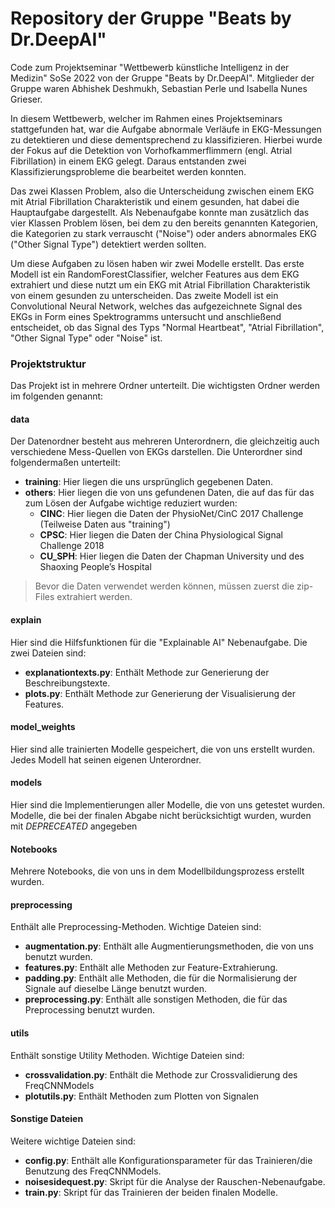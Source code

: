 # Repository der Gruppe "Beats by Dr.DeepAI"
Code zum Projektseminar "Wettbewerb künstliche Intelligenz in der Medizin" 
SoSe 2022 von der Gruppe "Beats by Dr.DeepAI". 
Mitglieder der Gruppe waren Abhishek Deshmukh, Sebastian Perle und Isabella Nunes Grieser.

In diesem Wettbewerb, welcher im Rahmen eines Projektseminars stattgefunden hat, 
war die Aufgabe abnormale Verläufe in EKG-Messungen zu detektieren und diese dementsprechend zu klassifizieren.
Hierbei wurde der Fokus auf die Detektion von Vorhofkammerflimmern (engl. Atrial Fibrillation) in einem EKG gelegt.
Daraus entstanden zwei Klassifizierungsprobleme die bearbeitet werden konnten.

Das zwei Klassen Problem, also die Unterscheidung zwischen einem EKG mit Atrial Fibrillation Charakteristik und einem gesunden,
hat dabei die Hauptaufgabe dargestellt. Als Nebenaufgabe konnte man zusätzlich das vier Klassen Problem lösen,
bei dem zu den bereits genannten Kategorien, die Kategorien zu stark verrauscht ("Noise") oder anders abnormales EKG ("Other Signal Type") detektiert werden sollten.

Um diese Aufgaben zu lösen haben wir zwei Modelle erstellt. Das erste Modell ist ein RandomForestClassifier,
welcher Features aus dem EKG extrahiert und diese nutzt um ein EKG mit Atrial Fibrillation Charakteristik von einem gesunden zu unterscheiden.
Das zweite Modell ist ein Convolutional Neural Network, welches das aufgezeichnete Signal des EKGs in Form eines Spektrogramms untersucht und
anschließend entscheidet, ob das Signal des Typs "Normal Heartbeat", "Atrial Fibrillation", "Other Signal Type" oder "Noise" ist.



### Projektstruktur

Das Projekt ist in mehrere Ordner unterteilt. Die wichtigsten Ordner werden im folgenden genannt:

#### data
Der Datenordner besteht aus mehreren Unterordnern, die gleichzeitig auch verschiedene Mess-Quellen von EKGs darstellen.
Die Unterordner sind folgendermaßen unterteilt:
- **training**: Hier liegen die uns ursprünglich gegebenen Daten.
- **others**: Hier liegen die von uns gefundenen Daten, die auf das für das zum Lösen der Aufgabe wichtige reduziert wurden:
    - **CINC**: Hier liegen die Daten der PhysioNet/CinC 2017 Challenge (Teilweise Daten aus "training")
    - **CPSC**: Hier liegen die Daten der China Physiological Signal Challenge 2018 
    - **CU_SPH**: Hier liegen die Daten der Chapman University und des Shaoxing People’s Hospital
> Bevor die Daten verwendet werden können, müssen zuerst die zip-Files extrahiert werden.

#### explain
Hier sind die Hilfsfunktionen für die "Explainable AI" Nebenaufgabe. Die zwei Dateien sind:
- **explanationtexts.py**: Enthält Methode zur Generierung der Beschreibungstexte.
- **plots.py**: Enthält Methode zur Generierung der Visualisierung der Features.

#### model_weights
Hier sind alle trainierten Modelle gespeichert, die von uns erstellt wurden. Jedes Modell hat 
seinen eigenen Unterordner.

#### models
Hier sind die Implementierungen aller Modelle, die von uns getestet wurden. Modelle, die bei der finalen Abgabe nicht 
berücksichtigt wurden, wurden mit *DEPRECEATED* angegeben

#### Notebooks
Mehrere Notebooks, die von uns in dem Modellbildungsprozess erstellt wurden.

#### preprocessing
Enthält alle Preprocessing-Methoden. Wichtige Dateien sind:
- **augmentation.py**: Enthält alle Augmentierungsmethoden, die von uns benutzt wurden. 
- **features.py**: Enthält alle Methoden zur Feature-Extrahierung.
- **padding.py**: Enthält alle Methoden, die für die Normalisierung der Signale auf dieselbe Länge benutzt wurden.
- **preprocessing.py**: Enthält alle sonstigen Methoden, die für das Preprocessing benutzt wurden.

#### utils
Enthält sonstige Utility Methoden. Wichtige Dateien sind:
- **crossvalidation.py**: Enthält die Methode zur Crossvalidierung des FreqCNNModels
- **plotutils.py**: Enthält Methoden zum Plotten von Signalen

#### Sonstige Dateien

Weitere wichtige Dateien sind:

- **config.py**: Enthält alle Konfigurationsparameter für das Trainieren/die Benutzung des FreqCNNModels.
- **noisesidequest.py**: Skript für die Analyse der Rauschen-Nebenaufgabe.
- **train.py**: Skript für das Trainieren der beiden finalen Modelle.